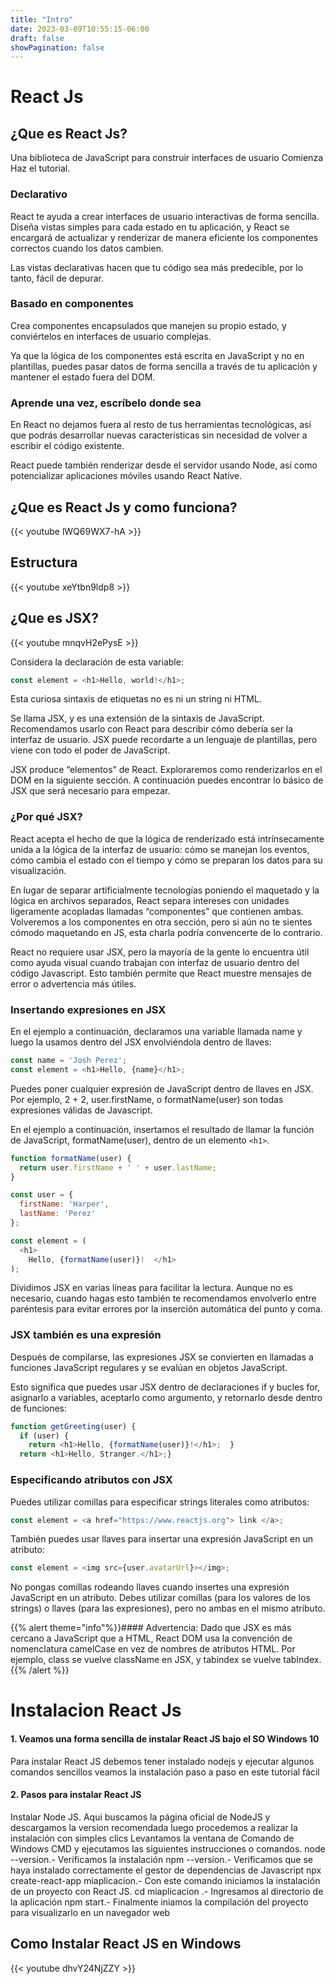 ```yaml
---
title: "Intro"
date: 2023-03-09T10:55:15-06:00
draft: false
showPagination: false
---
```


# React Js 
## ¿Que es React Js?

Una biblioteca de JavaScript para construir interfaces de usuario
Comienza
Haz el tutorial.

### Declarativo

React te ayuda a crear interfaces de usuario interactivas de forma sencilla. Diseña vistas simples para cada estado en tu aplicación, y React se encargará de actualizar y renderizar de manera eficiente los componentes correctos cuando los datos cambien.

Las vistas declarativas hacen que tu código sea más predecible, por lo tanto, fácil de depurar.

### Basado en componentes

Crea componentes encapsulados que manejen su propio estado, y conviértelos en interfaces de usuario complejas.

Ya que la lógica de los componentes está escrita en JavaScript y no en plantillas, puedes pasar datos de forma sencilla a través de tu aplicación y mantener el estado fuera del DOM.

### Aprende una vez, escríbelo donde sea

En React no dejamos fuera al resto de tus herramientas tecnológicas, así que podrás desarrollar nuevas características sin necesidad de volver a escribir el código existente.

React puede también renderizar desde el servidor usando Node, así como potencializar aplicaciones móviles usando React Native.
## ¿Que es React Js y como funciona?
{{< youtube lWQ69WX7-hA >}}
## Estructura
{{< youtube xeYtbn9ldp8 >}}
## ¿Que es JSX?
{{< youtube mnqvH2ePysE >}}

Considera la declaración de esta variable:

```js
const element = <h1>Hello, world!</h1>;
```

Esta curiosa sintaxis de etiquetas no es ni un string ni HTML.

Se llama JSX, y es una extensión de la sintaxis de JavaScript. Recomendamos usarlo con React para describir cómo debería ser la interfaz de usuario. JSX puede recordarte a un lenguaje de plantillas, pero viene con todo el poder de JavaScript.

JSX produce “elementos” de React. Exploraremos como renderizarlos en el DOM en la siguiente sección. A continuación puedes encontrar lo básico de JSX que será necesario para empezar.

### ¿Por qué JSX?

React acepta el hecho de que la lógica de renderizado está intrínsecamente unida a la lógica de la interfaz de usuario: cómo se manejan los eventos, cómo cambia el estado con el tiempo y cómo se preparan los datos para su visualización.

En lugar de separar artificialmente tecnologías poniendo el maquetado y la lógica en archivos separados, React separa intereses con unidades ligeramente acopladas llamadas “componentes” que contienen ambas. Volveremos a los componentes en otra sección, pero si aún no te sientes cómodo maquetando en JS, esta charla podría convencerte de lo contrario.

React no requiere usar JSX, pero la mayoría de la gente lo encuentra útil como ayuda visual cuando trabajan con interfaz de usuario dentro del código Javascript. Esto también permite que React muestre mensajes de error o advertencia más útiles.

### Insertando expresiones en JSX

En el ejemplo a continuación, declaramos una variable llamada name y luego la usamos dentro del JSX envolviéndola dentro de llaves:

```js
const name = 'Josh Perez';
const element = <h1>Hello, {name}</h1>;
```

Puedes poner cualquier expresión de JavaScript dentro de llaves en JSX. Por ejemplo, 2 + 2, user.firstName, o formatName(user) son todas expresiones válidas de Javascript.

En el ejemplo a continuación, insertamos el resultado de llamar la función de JavaScript, formatName(user), dentro de un elemento `` <h1> ``.

```js
function formatName(user) {
  return user.firstName + ' ' + user.lastName;
}

const user = {
  firstName: 'Harper',
  lastName: 'Perez'
};

const element = (
  <h1>
    Hello, {formatName(user)}!  </h1>
);
```

Dividimos JSX en varias líneas para facilitar la lectura. Aunque no es necesario, cuando hagas esto también te recomendamos envolverlo entre paréntesis para evitar errores por la inserción automática del punto y coma.

### JSX también es una expresión

Después de compilarse, las expresiones JSX se convierten en llamadas a funciones JavaScript regulares y se evalúan en objetos JavaScript.

Esto significa que puedes usar JSX dentro de declaraciones if y bucles for, asignarlo a variables, aceptarlo como argumento, y retornarlo desde dentro de funciones:
```js
function getGreeting(user) {
  if (user) {
    return <h1>Hello, {formatName(user)}!</h1>;  }
  return <h1>Hello, Stranger.</h1>;}
```

### Especificando atributos con JSX

Puedes utilizar comillas para especificar strings literales como atributos:

```js
const element = <a href="https://www.reactjs.org"> link </a>;
```

También puedes usar llaves para insertar una expresión JavaScript en un atributo:


```js 
const element = <img src={user.avatarUrl}></img>; 
```

No pongas comillas rodeando llaves cuando insertes una expresión JavaScript en un atributo. Debes utilizar comillas (para los valores de los strings) o llaves (para las expresiones), pero no ambas en el mismo atributo.

{{% alert theme="info"%}}#### Advertencia: 
Dado que JSX es más cercano a JavaScript que a HTML, React DOM usa la convención de nomenclatura camelCase en vez de nombres de atributos HTML.
Por ejemplo, class se vuelve className en JSX, y tabindex se vuelve tabIndex.{{% /alert %}} 

# Instalacion React Js

#### 1. Veamos una forma sencilla de instalar React JS bajo el SO Windows 10

Para instalar React JS debemos tener instalado nodejs y ejecutar algunos comandos sencillos veamos la instalación paso a paso en este tutorial fácil 

#### 2. Pasos para instalar React JS
Instalar Node JS. Aqui buscamos la página oficial de NodeJS y 
    descargamos la version recomendada luego procedemos a realizar la instalación 
    con simples clics
    Levantamos la ventana de Comando de Windows CMD y ejecutamos las siguientes instrucciones o comandos.
    node --version.- Verificamos la instalación
    npm --version.- Verificamos que se haya instalado correctamente el gestor de dependencias de Javascript
    npx create-react-app miaplicacion.- Con este comando iniciamos la instalación de un proyecto con React JS.
    cd miaplicacion .- Ingresamos al directorio de la aplicación
    npm start.- Finalmente iniamos la compilación del proyecto para visualizarlo en un navegador web
## Como Instalar React JS en Windows
{{< youtube dhvY24NjZZY >}}
